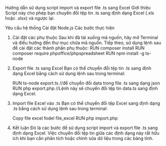 Hướng dẫn sử dụng script import và export file .ts sang Excel
Giới thiệu
Script này cho phép bạn chuyển đổi tệp tin .ts sang định dạng Excel (.xls hoặc .xlsx) và ngược lại.

Yêu cầu hệ thống
Cài đặt Node.js
Các bước thực hiện

1. Cài đặt các phụ thuộc
   Sau khi đã tải xuống mã nguồn, hãy mở Terminal và điều hướng đến thư mục chứa mã nguồn. Tiếp theo, sử dụng lệnh sau để cài đặt các thành phần phụ thuộc:
   RUN composer install
   RUN composer require phpoffice/phpspreadsheet
   RUN npm install -g ts-node

2. Export file .ts sang Excel
   Bạn có thể chuyển đổi tệp tin .ts sang định dạng Excel bằng cách sử dụng lệnh sau trong terminal:

    RUN ts-node export.ts //để chuyển đổi data trong file .ts sang dạng json
    RUN php export.php //Lệnh này sẽ chuyển đổi tệp tin data.ts sang định dạng Excel.

3. Import file Excel vào .ts
   Bạn có thể chuyển đổi tệp Excel sang định dạng .ts bằng cách sử dụng lệnh sau trong terminal:
    
    Copy file excel fodel file_excel
    RUN php import.php

4. Kết luận
Đó là các bước để sử dụng script import và export file .ts sang định dạng Excel. Việc chuyển đổi tệp tin giữa các định dạng này rất hữu ích khi bạn cần phân tích hoặc chỉnh sửa dữ liệu trong các bảng tính.
